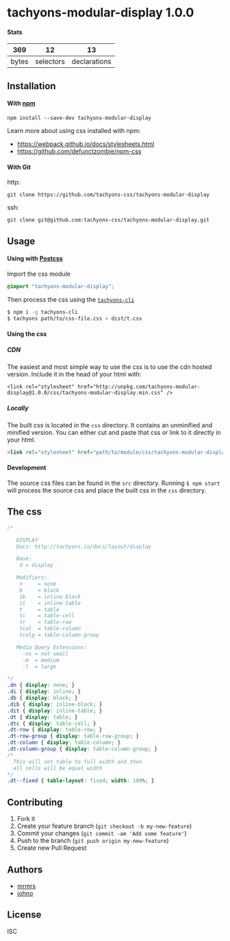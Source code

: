 # tachyons-modular-display 1.0.0



#### Stats

369 | 12 | 13
---|---|---
bytes | selectors | declarations

## Installation

#### With [npm](https://npmjs.com)

```
npm install --save-dev tachyons-modular-display
```

Learn more about using css installed with npm:
* https://webpack.github.io/docs/stylesheets.html
* https://github.com/defunctzombie/npm-css

#### With Git

http:
```
git clone https://github.com/tachyons-css/tachyons-modular-display
```

ssh:
```
git clone git@github.com:tachyons-css/tachyons-modular-display.git
```

## Usage

#### Using with [Postcss](https://github.com/postcss/postcss)

Import the css module

```css
@import "tachyons-modular-display";
```

Then process the css using the [`tachyons-cli`](https://github.com/tachyons-css/tachyons-cli)

```sh
$ npm i -g tachyons-cli
$ tachyons path/to/css-file.css > dist/t.css
```

#### Using the css

##### CDN
The easiest and most simple way to use the css is to use the cdn hosted version. Include it in the head of your html with:

```
<link rel="stylesheet" href="http://unpkg.com/tachyons-modular-display@1.0.0/css/tachyons-modular-display.min.css" />
```

##### Locally
The built css is located in the `css` directory. It contains an unminified and minified version.
You can either cut and paste that css or link to it directly in your html.

```html
<link rel="stylesheet" href="path/to/module/css/tachyons-modular-display">
```

#### Development

The source css files can be found in the `src` directory.
Running `$ npm start` will process the source css and place the built css in the `css` directory.

## The css

```css
/*

   DISPLAY
   Docs: http://tachyons.io/docs/layout/display

   Base:
    d = display

   Modifiers:
    n     = none
    b     = block
    ib    = inline-block
    it    = inline-table
    t     = table
    tc    = table-cell
    tr    = table-row
    tcol  = table-column
    tcolg = table-column-group

   Media Query Extensions:
     -ns = not-small
     -m  = medium
     -l  = large

*/
.dn { display: none; }
.di { display: inline; }
.db { display: block; }
.dib { display: inline-block; }
.dit { display: inline-table; }
.dt { display: table; }
.dtc { display: table-cell; }
.dt-row { display: table-row; }
.dt-row-group { display: table-row-group; }
.dt-column { display: table-column; }
.dt-column-group { display: table-column-group; }
/*
  This will set table to full width and then
  all cells will be equal width
*/
.dt--fixed { table-layout: fixed; width: 100%; }
```

## Contributing

1. Fork it
2. Create your feature branch (`git checkout -b my-new-feature`)
3. Commit your changes (`git commit -am 'Add some feature'`)
4. Push to the branch (`git push origin my-new-feature`)
5. Create new Pull Request

## Authors

* [mrmrs](http://mrmrs.io)
* [johno](http://johnotander.com)

## License

ISC

